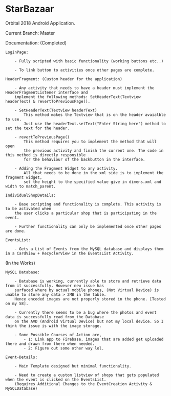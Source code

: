 # StarBazaar

Orbital 2018 Android Application.

Current Branch:
Master

Documentation: 
(Completed)
	
	LoginPage:

		- Fully scripted with basic functionality (working buttons etc..)

		- To link button to activities once other pages are complete.

	HeaderFragment: (Custom header for the application)

		- Any activity that needs to have a header must implement the HeaderFragmentListener interface and 
		implement the following methods: SetHeaderText(Textview headerText) & revertToPreviousPage().

		- SetHeaderText(Textview headerText)
			This method makes the Textview that is on the header avaialble to use. 
			Just use the headerText.setText("Enter String here") method to set the text for the header.

		- revertToPreviousPage()
			This method requires you to implement the method that will open 
			the previous activity and finish the current one. The code in this method is directly responsible 
			for the behaviour of the backbutton in the interface.

		- Adding the Fragment Widget to any activity.
			All that needs to be done in the xml side is to implement the fragment widget, 
			set the height to the specified value give in dimens.xml and width to match_parent.

	IndividualShopDetails:

		- Base scripting and functionality is complete. This activity is to be activated when 
		the user clicks a particular shop that is participating in the event.

		- Further functionality can only be implemented once other pages are done.

	EventsList:
		
		- Gets a List of Events from the MySQL database and displays them in a CardView + RecyclerView in the EventsList Activity.
	

(In the Works)

	MySQL Database:
		
		- Database is working, currently able to store and retrieve data from it successfully. However new issue has 
		surfaced where by actual mobile phones, (Not Virtual Device) is unable to store any data > 2MB in the table. 
		Hence encoded images are not properly stored in the phone. [Tested on my S8].

		- Currently there seems to be a bug where the photos and event data is successfully read from the Database 
		on the AVD (Android Virtual Device) but not my local device. So I think the issue is with the image storage.

		- Some Possible Courses of Action are,
			- 1: Link app to Firebase, images that are added get uploaded there and drawn from there when needed.
			- 2: Figure out some other way lol.
	
	Event-Details:

		- Main Template designed but minimal functionality.

		- Need to create a custom listview of shops that gets populated when the event is clicked on the EventsList.
		(Requires Additional Changes to the EventCreation Activity & MySQLDatabase)
